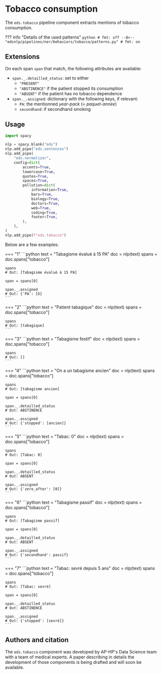 # Tobacco consumption

The `eds.tobacco` pipeline component extracts mentions of tobacco consumption.

??? info "Details of the used patterns"
    <!-- no-check -->
    ```python
    # fmt: off
    --8<-- "edsnlp/pipelines/ner/behaviors/tobacco/patterns.py"
    # fmt: on
    ```

## Extensions

On each span `span` that match, the following attributes are available:

- `span._.detailled_status`: set to either
    - `"PRESENT"`
    - `"ABSTINENCE"` if the patient stopped its consumption
    - `"ABSENT"` if the patient has no tobacco dependence
- `span._.assigned`: dictionary with the following keys, if relevant:
    - `PA`: the mentionned *year-pack* (= *paquet-année*)
    - `secondhand`: if secondhand smoking

## Usage


```python
import spacy

nlp = spacy.blank("eds")
nlp.add_pipe("eds.sentences")
nlp.add_pipe(
    "eds.normalizer",
    config=dict(
        accents=True,
        lowercase=True,
        quotes=True,
        spaces=True,
        pollution=dict(
            information=True,
            bars=True,
            biology=True,
            doctors=True,
            web=True,
            coding=True,
            footer=True,
        ),
    ),
)
nlp.add_pipe(f"eds.tobacco")
```

Below are a few examples:




=== "1"
    ```python
    text = "Tabagisme évalué à 15 PA"
    doc = nlp(text)
    spans = doc.spans["tobacco"]

    spans
    # Out: [Tabagisme évalué à 15 PA]

    span = spans[0]

    span._.assigned
    # Out: {'PA': 15}
    ```



=== "2"
    ```python
    text = "Patient tabagique"
    doc = nlp(text)
    spans = doc.spans["tobacco"]

    spans
    # Out: [tabagique]
    ```



=== "3"
    ```python
    text = "Tabagisme festif"
    doc = nlp(text)
    spans = doc.spans["tobacco"]

    spans
    # Out: []
    ```



=== "4"
    ```python
    text = "On a un tabagisme ancien"
    doc = nlp(text)
    spans = doc.spans["tobacco"]

    spans
    # Out: [tabagisme ancien]

    span = spans[0]

    span._.detailled_status
    # Out: ABSTINENCE

    span._.assigned
    # Out: {'stopped': [ancien]}
    ```



=== "5"
    ```python
    text = "Tabac: 0"
    doc = nlp(text)
    spans = doc.spans["tobacco"]

    spans
    # Out: [Tabac: 0]

    span = spans[0]

    span._.detailled_status
    # Out: ABSENT

    span._.assigned
    # Out: {'zero_after': [0]}
    ```



=== "6"
    ```python
    text = "Tabagisme passif"
    doc = nlp(text)
    spans = doc.spans["tobacco"]

    spans
    # Out: [Tabagisme passif]

    span = spans[0]

    span._.detailled_status
    # Out: ABSENT

    span._.assigned
    # Out: {'secondhand': passif}
    ```



=== "7"
    ```python
    text = "Tabac: sevré depuis 5 ans"
    doc = nlp(text)
    spans = doc.spans["tobacco"]

    spans
    # Out: [Tabac: sevré]

    span = spans[0]

    span._.detailled_status
    # Out: ABSTINENCE

    span._.assigned
    # Out: {'stopped': [sevré]}
    ```

## Authors and citation

The `eds.tobacco` component was developed by AP-HP's Data Science team with a team of medical experts. A paper describing in details the development of those components is being drafted and will soon be available.
